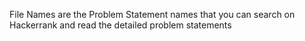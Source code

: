 File Names are the Problem Statement names that you can search on Hackerrank and read the detailed problem statements
